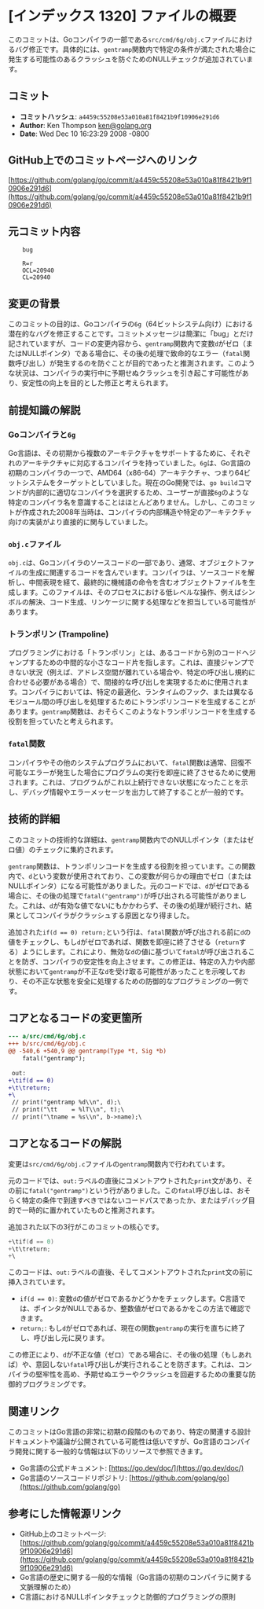 # [インデックス 1320] ファイルの概要

このコミットは、Goコンパイラの一部である`src/cmd/6g/obj.c`ファイルにおけるバグ修正です。具体的には、`gentramp`関数内で特定の条件が満たされた場合に発生する可能性のあるクラッシュを防ぐためのNULLチェックが追加されています。

## コミット

- **コミットハッシュ**: `a4459c55208e53a010a81f8421b9f10906e291d6`
- **Author**: Ken Thompson <ken@golang.org>
- **Date**: Wed Dec 10 16:23:29 2008 -0800

## GitHub上でのコミットページへのリンク

[https://github.com/golang/go/commit/a4459c55208e53a010a81f8421b9f10906e291d6](https://github.com/golang/go/commit/a4459c55208e53a010a81f8421b9f10906e291d6)

## 元コミット内容

```
    bug
    
    R=r
    OCL=20940
    CL=20940
```

## 変更の背景

このコミットの目的は、Goコンパイラの`6g`（64ビットシステム向け）における潜在的なバグを修正することです。コミットメッセージは簡潔に「bug」とだけ記されていますが、コードの変更内容から、`gentramp`関数内で変数`d`がゼロ（またはNULLポインタ）である場合に、その後の処理で致命的なエラー（`fatal`関数呼び出し）が発生するのを防ぐことが目的であったと推測されます。このような状況は、コンパイラの実行中に予期せぬクラッシュを引き起こす可能性があり、安定性の向上を目的とした修正と考えられます。

## 前提知識の解説

### Goコンパイラと`6g`

Go言語は、その初期から複数のアーキテクチャをサポートするために、それぞれのアーキテクチャに対応するコンパイラを持っていました。`6g`は、Go言語の初期のコンパイラの一つで、AMD64（x86-64）アーキテクチャ、つまり64ビットシステムをターゲットとしていました。現在のGo開発では、`go build`コマンドが内部的に適切なコンパイラを選択するため、ユーザーが直接`6g`のような特定のコンパイラ名を意識することはほとんどありません。しかし、このコミットが作成された2008年当時は、コンパイラの内部構造や特定のアーキテクチャ向けの実装がより直接的に関与していました。

### `obj.c`ファイル

`obj.c`は、Goコンパイラのソースコードの一部であり、通常、オブジェクトファイルの生成に関連するコードを含んでいます。コンパイラは、ソースコードを解析し、中間表現を経て、最終的に機械語の命令を含むオブジェクトファイルを生成します。このファイルは、そのプロセスにおける低レベルな操作、例えばシンボルの解決、コード生成、リンケージに関する処理などを担当している可能性があります。

### トランポリン (Trampoline)

プログラミングにおける「トランポリン」とは、あるコードから別のコードへジャンプするための中間的な小さなコード片を指します。これは、直接ジャンプできない状況（例えば、アドレス空間が離れている場合や、特定の呼び出し規約に合わせる必要がある場合）で、間接的な呼び出しを実現するために使用されます。コンパイラにおいては、特定の最適化、ランタイムのフック、または異なるモジュール間の呼び出しを処理するためにトランポリンコードを生成することがあります。`gentramp`関数は、おそらくこのようなトランポリンコードを生成する役割を担っていたと考えられます。

### `fatal`関数

コンパイラやその他のシステムプログラムにおいて、`fatal`関数は通常、回復不可能なエラーが発生した場合にプログラムの実行を即座に終了させるために使用されます。これは、プログラムがこれ以上続行できない状態になったことを示し、デバッグ情報やエラーメッセージを出力して終了することが一般的です。

## 技術的詳細

このコミットの技術的な詳細は、`gentramp`関数内でのNULLポインタ（またはゼロ値）のチェックに集約されます。

`gentramp`関数は、トランポリンコードを生成する役割を担っています。この関数内で、`d`という変数が使用されており、この変数が何らかの理由でゼロ（またはNULLポインタ）になる可能性がありました。元のコードでは、`d`がゼロである場合に、その後の処理で`fatal("gentramp")`が呼び出される可能性がありました。これは、`d`が有効な値でないにもかかわらず、その後の処理が続行され、結果としてコンパイラがクラッシュする原因となり得ました。

追加された`if(d == 0) return;`という行は、`fatal`関数が呼び出される前に`d`の値をチェックし、もし`d`がゼロであれば、関数を即座に終了させる（`return`する）ようにします。これにより、無効な`d`の値に基づいて`fatal`が呼び出されることを防ぎ、コンパイラの安定性を向上させます。この修正は、特定の入力や内部状態において`gentramp`が不正な`d`を受け取る可能性があったことを示唆しており、その不正な状態を安全に処理するための防御的なプログラミングの一例です。

## コアとなるコードの変更箇所

```diff
--- a/src/cmd/6g/obj.c
+++ b/src/cmd/6g/obj.c
@@ -540,6 +540,9 @@ gentramp(Type *t, Sig *b)
 	fatal("gentramp");
 
 out:
+\tif(d == 0)
+\t\treturn;
+\
 //	print("gentramp %d\\n", d);\
 //	print("\tt    = %lT\\n", t);\
 //	print("\tname = %s\\n", b->name);\
```

## コアとなるコードの解説

変更は`src/cmd/6g/obj.c`ファイルの`gentramp`関数内で行われています。

元のコードでは、`out:`ラベルの直後にコメントアウトされた`print`文があり、その前に`fatal("gentramp")`という行がありました。この`fatal`呼び出しは、おそらく特定の条件で到達すべきではないコードパスであったか、またはデバッグ目的で一時的に置かれていたものと推測されます。

追加された以下の3行がこのコミットの核心です。

```c
+\tif(d == 0)
+\t\treturn;
+\
```

このコードは、`out:`ラベルの直後、そしてコメントアウトされた`print`文の前に挿入されています。
- `if(d == 0)`: 変数`d`の値がゼロであるかどうかをチェックします。C言語では、ポインタがNULLであるか、整数値がゼロであるかをこの方法で確認できます。
- `return;`: もし`d`がゼロであれば、現在の関数`gentramp`の実行を直ちに終了し、呼び出し元に戻ります。

この修正により、`d`が不正な値（ゼロ）である場合に、その後の処理（もしあれば）や、意図しない`fatal`呼び出しが実行されることを防ぎます。これは、コンパイラの堅牢性を高め、予期せぬエラーやクラッシュを回避するための重要な防御的プログラミングです。

## 関連リンク

このコミットはGo言語の非常に初期の段階のものであり、特定の関連する設計ドキュメントや議論が公開されている可能性は低いですが、Go言語のコンパイラ開発に関する一般的な情報は以下のリソースで参照できます。

*   Go言語の公式ドキュメント: [https://go.dev/doc/](https://go.dev/doc/)
*   Go言語のソースコードリポジトリ: [https://github.com/golang/go](https://github.com/golang/go)

## 参考にした情報源リンク

*   GitHub上のコミットページ: [https://github.com/golang/go/commit/a4459c55208e53a010a81f8421b9f10906e291d6](https://github.com/golang/go/commit/a4459c55208e53a010a81f8421b9f10906e291d6)
*   Go言語の歴史に関する一般的な情報（Go言語の初期のコンパイラに関する文脈理解のため）
*   C言語におけるNULLポインタチェックと防御的プログラミングの原則
